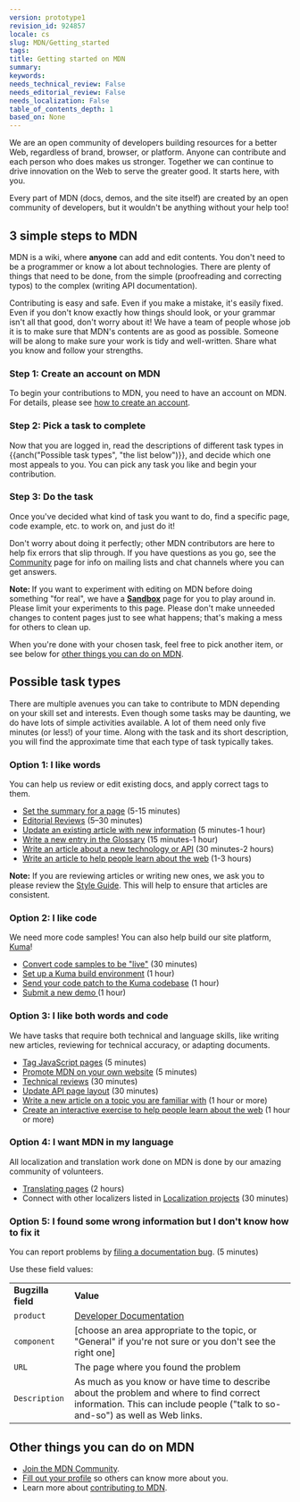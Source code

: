 ```yaml
---
version: prototype1
revision_id: 924857
locale: cs
slug: MDN/Getting_started
tags: 
title: Getting started on MDN
summary: 
keywords: 
needs_technical_review: False
needs_editorial_review: False
needs_localization: False
table_of_contents_depth: 1
based_on: None
---
```

<p id="What_is_MDN.3F"><span class="seoSummary">We are an open community of developers building resources for a better Web, regardless of brand, browser, or platform. Anyone can contribute and each person who does makes us stronger. Together we can continue to drive innovation on the Web to serve the greater good. It starts here, with you.</span></p>

<p><span>Every part of MDN (docs, demos, and the site itself) are created by an open community of developers, but it wouldn't be anything without your help too!</span></p>

<h2 id="3_simple_steps_to_MDN"><span>3 simple steps to MDN</span></h2>

<p>MDN is a wiki, where <strong>anyone</strong> can add and edit contents. You don't need to be a programmer or know a lot about technologies. There are plenty of things that need to be done, from the simple (proofreading and correcting typos) to the complex (writing API documentation).</p>

<p>Contributing is easy and safe. Even if you make a mistake, it's easily fixed. Even if you don't know exactly how things should look, or your grammar isn't all that good, don't worry about it! We have a team of people whose job it is to make sure that MDN's contents are as good as possible. Someone will be along to make sure your work is tidy and well-written. Share what you know and follow your strengths.</p>

<h3 id="Step_1_Create_an_account_on_MDN">Step 1: Create an account on MDN</h3>

<p>To begin your contributions to MDN, you need to have an account on MDN. For details, please see <a href="/en-US/docs/MDN/Contribute/Howto/Create_an_MDN_account">how to create an account</a>.</p>

<h3 id="Step_2_Pick_a_task_to_complete">Step 2: Pick a task to complete</h3>

<p>Now that you are logged in, read the descriptions of different task types in {{anch("Possible task types", "the list below")}}, and decide which one most appeals to you. You can pick any task you like and begin your contribution.</p>

<h3 id="Step_3_Do_the_task">Step 3: Do the task</h3>

<p>Once you've decided what kind of task you want to do, find a specific page, code example, etc. to work on, and just do it!</p>

<p>Don't worry about doing it perfectly; other MDN contributors are here to help fix errors that slip through. If you have questions as you go, see the <a href="/en-US/docs/MDN/Community">Community</a> page for info on mailing lists and chat channels where you can get answers.</p>

<div class="note">
<p><strong>Note: </strong>If you want to experiment with editing on MDN before doing something "for real", we have a <strong><a href="/en-US/docs/Sandbox">Sandbox</a></strong> page for you to play around in. Please limit your experiments to this page. Please don't make unneeded changes to content pages just to see what happens; that's making a mess for others to clean up.</p>
</div>

<p>When you're done with your chosen task, feel free to pick another item, or see below for <a href="#Other_things_you_can_do_on_MDN">other things you can do on MDN</a>.</p>

<h2 id="Possible_task_types">Possible task types</h2>

<p>There are multiple avenues you can take to contribute to MDN depending on your skill set and interests. Even though some tasks may be daunting, we do have lots of simple activities available. A lot of them need only five minutes (or less!) of your time. Along with the task and its short description, you will find the approximate time that each type of task typically takes.</p>

<h3 id="Option_1_I_like_words">Option 1: I like words</h3>

<p>You can help us review or edit existing docs, and apply correct tags to them.</p>

<ul>
 <li><a href="/en-US/docs/MDN/Contribute/Howto/Set_the_summary_for_a_page">Set the summary for a page</a> (5-15 minutes)</li>
 <li><a href="/en-US/docs/MDN/Contribute/Howto/Do_an_editorial_review">Editorial Reviews</a> (5–30 minutes)</li>
 <li><a href="/en-US/docs/MDN/User_guide/Writing#Editing_an_existing_page">Update an existing article with new information</a> (5 minutes-1 hour)</li>
 <li><a href="/en-US/docs/Project:MDN/Contributing/How_to/Write_a_new_entry_in_the_Glossary">Write a new entry in the Glossary</a> (15 minutes-1 hour)</li>
 <li><a href="/en-US/docs/MDN/User_guide/Writing#Adding_a_new_page">Write an article about a new technology or API</a> (30 minutes-2 hours)</li>
 <li><a href="/en-US/docs/Project:MDN/Contributing/How_to/Write_an_article_to_help_learning_the_web">Write an article to help people learn about the web</a> (1-3 hours)</li>
</ul>

<div class="note"><strong>Note:</strong> If you are reviewing articles or writing new ones, we ask you to please review the <a href="/en-US/docs/MDN/Contribute/Content/Style_guide">Style Guide</a>. This will help to ensure that articles are consistent.</div>

<h3 id="Option_2_I_like_code">Option 2: I like code</h3>

<p>We need more code samples! You can also help build our site platform, <a href="https://developer.mozilla.org/en-US/docs/Project:MDN/Kuma">Kuma</a>!</p>

<ul>
 <li><a href="/en-US/docs/MDN/Contribute/Howto/Convert_code_samples_to_be_live">Convert code samples to be "live"</a> (30 minutes)</li>
 <li><a href="https://kuma.readthedocs.org/en/latest/installation-vagrant.html">Set up a Kuma build environment</a> (1 hour)</li>
 <li><a href="https://github.com/mozilla/kuma#readme">Send your code patch to the Kuma codebase</a> (1 hour)</li>
 <li><a href="https://developer.mozilla.org/en-US/demos/submit">Submit a new demo </a>(1 hour)</li>
</ul>

<h3 id="Option_3_I_like_both_words_and_code">Option 3: I like both words and code</h3>

<p>We have tasks that require both technical and language skills, like writing new articles, reviewing for technical accuracy, or adapting documents.</p>

<ul>
 <li><a href="/en-US/docs/MDN/Contribute/Howto/Tag_JavaScript_pages">Tag JavaScript pages</a> (5 minutes)</li>
 <li><a href="/en-US/docs/MDN/Promote">Promote MDN on your own website</a> (5 minutes)</li>
 <li><a href="/en-US/docs/MDN/Contribute/Howto/Do_a_technical_review">Technical reviews</a> (30 minutes)</li>
 <li><a href="/en-US/docs/MDN/Contribute/Howto/Update_API_page_layout">Update API page layout</a> (30 minutes)</li>
 <li><a href="/en-US/docs/MDN/Contribute/Creating_and_editing_pages#Creating_a_new_page">Write a new article on a topic you are familiar with</a> (1 hour or more)</li>
 <li><a href="/en-US/docs/MDN/Contribute/Howto/Create_an_interactive_exercise_to_help_learning_the_web">Create an interactive exercise to help people learn about the web</a> (1 hour or more)</li>
</ul>

<h3 id="Option_4_I_want_MDN_in_my_language">Option 4: I want MDN in my language</h3>

<p>All localization and translation work done on MDN is done by our amazing community of volunteers.</p>

<ul>
 <li><a href="/en-US/docs/MDN/Contribute/Localize/Translating_pages">Translating pages</a> (2 hours)</li>
 <li>Connect with other localizers listed in <a href="/en-US/docs/MDN/Contribute/Localize/Localization_projects">Localization projects</a> (30 minutes)</li>
</ul>

<h3 id="Option_5_I_found_some_wrong_information_but_I_don't_know_how_to_fix_it">Option 5: I found some wrong information but I don't know how to fix it</h3>

<p>You can report problems by <a class="external" href="https://bugzilla.mozilla.org/enter_bug.cgi?product=Mozilla%20Developer%20Network">filing a documentation bug</a>. (5 minutes)</p>

<p>Use these field values:</p>

<table class="standard-table">
 <tbody>
  <tr>
   <td><strong>Bugzilla field</strong></td>
   <td><strong>Value</strong></td>
  </tr>
  <tr>
   <td><code>product</code></td>
   <td><a href="https://bugzilla.mozilla.org/enter_bug.cgi?product=Developer+Documentation">Developer Documentation</a></td>
  </tr>
  <tr>
   <td><code>component</code></td>
   <td>[choose an area appropriate to the topic, or "General" if you're not sure or you don't see the right one]</td>
  </tr>
  <tr>
   <td><code>URL</code></td>
   <td>The page where you found the problem</td>
  </tr>
  <tr>
   <td><code>Description</code></td>
   <td>As much as you know or have time to describe about the problem and where to find correct information. This can include people ("talk to so-and-so") as well as Web links.</td>
  </tr>
 </tbody>
</table>

<h2 id="Other_things_you_can_do_on_MDN">Other things you can do on MDN</h2>

<ul>
 <li><a href="/en-US/docs/Project:Community">Join the MDN Community</a>.</li>
 <li><a href="/en-US/profile">Fill out your profile</a> so others can know more about you.</li>
 <li>Learn more about <a href="/en-US/docs/MDN/Contribute">contributing to MDN</a>.</li>
</ul>

